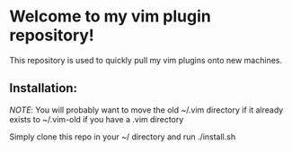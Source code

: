 # Welcome to my vim plugin repository!

This repository is used to quickly pull my vim plugins onto new machines.

## Installation:
*NOTE*: You will probably want to move the old ~/.vim directory if it already exists to ~/.vim-old if you have a .vim directory

Simply clone this repo in your ~/ directory and run ./install.sh
